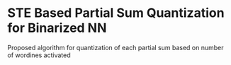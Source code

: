 # STE Based Partial Sum Quantization for Binarized NN
Proposed algorithm for quantization of each partial sum based on number of wordines activated 
